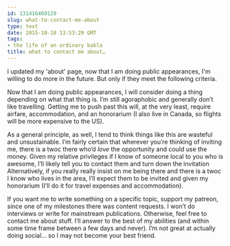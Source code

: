 ```yaml
---
id: 131416469129
slug: what-to-contact-me-about
type: text
date: 2015-10-18 13:53:29 GMT
tags:
- the life of an ordinary bakla
title: what to contact me about…
---
```

I updated my 'about' page, now that I am doing public appearances, I'm willing to do more in the future. But only if they meet the following criteria.

Now that I am doing public appearances, I will consider doing a thing depending on what that thing is. I’m still agoraphobic and generally don’t like travelling. Getting me to push past this will, at the very least, require airfare, accommodation, and an honorarium (I also live in Canada, so flights will be more expensive to the US).

As a general principle, as well, I tend to think things like this are wasteful and unsustainable. I’m fairly certain that wherever you’re thinking of inviting me, there is a twoc there who’d *love* the opportunity and could use the money. Given my relative privileges if I know of someone local to you who is awesome, I’ll likely tell you to contact them and turn down the invitation Alternatively, if you really really insist on me being there and there is a twoc I know who lives in the area, I’ll expect them to be invited and given my honorarium (I’ll do it for travel expenses and accommodation).

If you want me to write something on a specific topic, support my patreon, since one of my milestones there was content requests. I won’t do interviews or write for mainstream publications. Otherwise, feel free to contact me about stuff. I’ll answer to the best of my abilities (and within some time frame between a few days and never). I’m not great at actually doing social… so I may not become your best friend.